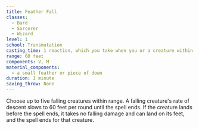 ```yaml
---
title: Feather Fall
classes:
  - Bard
  - Sorcerer
  - Wizard
level: 1
school: Transmutation
casting_time: 1 reaction, which you take when you or a creature within 60 feet of you falls
range: 60 feet
components: V, M
material_components:
  - a small feather or piece of down
duration: 1 minute
saving_throw: None
---
```


Choose up to five falling creatures within range. A falling creature's rate of descent slows to 60 feet per round until the spell ends. If the creature lands before the spell ends, it takes no falling damage and can land on its feet, and the spell ends for that creature.
